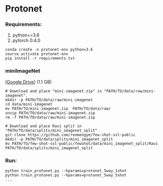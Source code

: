# Protonet

### Requirements:
1. python==3.6 <br>
2. pytorch 0.4.0
```
conda create -n protonet-env python=3.6
source activate protonet-env
pip install -r requirements.txt
```

### miniImageNet
[[Google Drive](https://drive.google.com/uc?id=1HkgrkAwukzEZA0TpO7010PkAOREb2Nuk&export=download)]  (1.1 GB)
```
# Download and place "mini-imagenet.zip" in "PATH/TO/data/raw/mini-imagenet".
mkdir -p PATH/TO/data/raw/mini-imagenet
cd data/mini-imagenet
mv PATH/TO/mini-imagenet.zip  PATH/TO/data/raw/
unzip PATH/TO/data/raw/mini-imagenet.zip 
rm -f PATH/TO/data/raw/mini-imagenet.zip 

# Download and place Ravi split in "PATH/TO/data/splits/mini_imagenet_split"
git clone https://github.com/renmengye/few-shot-ssl-public
mkdir -p PATH/TO/data/splits/mini_imagenet_split
mv PATH/TO/few-shot-ssl-public/fewshot/data/mini_imagenet_split/Ravi PATH/TO/data/splits/mini_imagenet_split
```

### Run:
```
python train_protonet.py --hparams=protonet_5way_1shot
python train_protonet.py --hparams=protonet_5way_5shot
...
```
